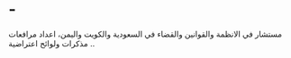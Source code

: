 # -
مستشار في الانظمة والقوانين والقضاء في السعودية والكويت واليمن، اعداد مرافعات مذكرات ولوائح اعتراضية ..
